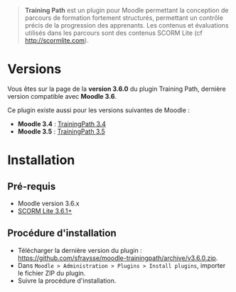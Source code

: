 > **Training Path** est un plugin pour Moodle permettant la conception de parcours de formation fortement structurés, permettant un contrôle précis de la progression des apprenants. Les contenus et évaluations utilisés dans les parcours sont des contenus SCORM Lite (cf http://scormlite.com).


# Versions

Vous êtes sur la page de la **version 3.6.0** du plugin Training Path, dernière version compatible avec **Moodle 3.6**.

Ce plugin existe aussi pour les versions suivantes de Moodle :
- **Moodle 3.4** : [TrainingPath 3.4](https://github.com/sfraysse/moodle-trainingpath/tree/3.4)
- **Moodle 3.5** : [TrainingPath 3.5](https://github.com/sfraysse/moodle-trainingpath/tree/3.5)


# Installation


## Pré-requis

- Moodle version 3.6.x
- [SCORM Lite 3.6.1+](https://github.com/sfraysse/moodle-scormlite/tree/3.6)


## Procédure d'installation

- Télécharger la dernière version du plugin : https://github.com/sfraysse/moodle-trainingpath/archive/v3.6.0.zip.
- Dans `Moodle > Administration > Plugins > Install plugins`, importer le fichier ZIP du plugin.
- Suivre la procédure d'installation.



